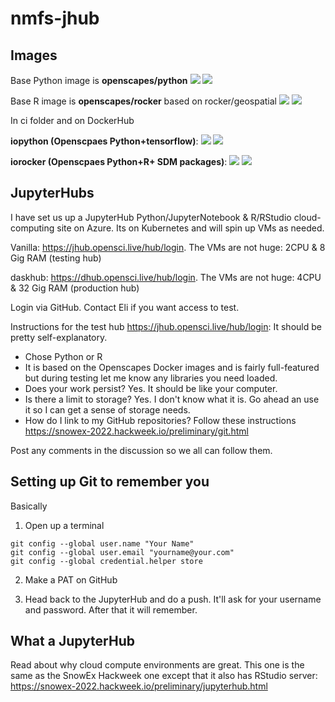 # nmfs-jhub

## Images 

Base Python image is **openscapes/python** ![](https://img.shields.io/docker/image-size/openscapes/python/f577786
)
<a href="https://hub.docker.com/repository/docker/openscapes/python:f577786"><img src="https://img.shields.io/badge/version-f577786-blue"></a>

Base R image is **openscapes/rocker** based on rocker/geospatial ![](https://img.shields.io/docker/image-size/openscapes/rocker/a7596b5
)
<a href="https://hub.docker.com/repository/docker/openscapes/rocker:a7596b5"><img src="https://img.shields.io/badge/version-a7596b5-blue"></a>

In ci folder and on DockerHub

**iopython (Openscpaes Python+tensorflow)**: ![](https://img.shields.io/docker/image-size/eeholmes/iopython?sort=date)
<a href="https://hub.docker.com/repository/docker/eeholmes/iopython/tags?page=1&ordering=last_updated"><img src="https://img.shields.io/docker/v/eeholmes/iopython"></a>

**iorocker (Openscpaes Python+R+ SDM packages)**: ![](https://img.shields.io/docker/image-size/eeholmes/iorocker?sort=date)
<a href="https://hub.docker.com/repository/docker/eeholmes/iorocker/tags?page=1&ordering=last_updated"><img src="https://img.shields.io/docker/v/eeholmes/iorocker"></a>

## JupyterHubs

I have set us up a JupyterHub Python/JupyterNotebook & R/RStudio cloud-computing site on Azure. Its on Kubernetes and will spin up VMs as needed. 

Vanilla: https://jhub.opensci.live/hub/login. The VMs are not huge: 2CPU & 8 Gig RAM (testing hub)

daskhub: https://dhub.opensci.live/hub/login. The VMs are not huge: 4CPU & 32 Gig RAM (production hub)


Login via GitHub. Contact Eli if you want access to test.

Instructions for the test hub https://jhub.opensci.live/hub/login: It should be pretty self-explanatory.

* Chose Python or R
* It is based on the Openscapes Docker images and is fairly full-featured but during testing let me know any libraries you need loaded.
* Does your work persist? Yes. It should be like your computer.
* Is there a limit to storage? Yes. I don't know what it is. Go ahead an use it so I can get a sense of storage needs.
* How do I link to my GitHub repositories? Follow these instructions https://snowex-2022.hackweek.io/preliminary/git.html

Post any comments in the discussion so we all can follow them.

## Setting up Git to remember you

Basically

1. Open up a terminal
```
git config --global user.name "Your Name"
git config --global user.email "yourname@your.com"
git config --global credential.helper store
```

2. Make a PAT on GitHub

3. Head back to the JupyterHub and do a push. It'll ask for your username and password. After that it will remember.

## What a JupyterHub

Read about why cloud compute environments are great. This one is the same as the SnowEx Hackweek one except that it also has RStudio server: https://snowex-2022.hackweek.io/preliminary/jupyterhub.html



